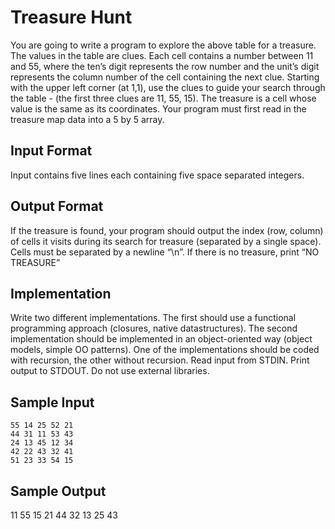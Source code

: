 # Treasure Hunt 
You are going to write a program to explore the above table for a treasure. The values in the table are clues. Each cell contains a number between 11 and 55, where the ten’s digit represents the row number and the unit’s digit represents the column number of the cell containing the next clue. Starting with the upper left corner (at 1,1), use the clues to guide your search through the table - (the first three clues are 11, 55, 15). The treasure is a cell whose value is the same as its coordinates. Your program must first read in the treasure map data into a 5 by 5 array.

## Input Format 
Input contains five lines each containing five space separated integers. 

## Output Format 
If the treasure is found, your program should output the index (row, column) of cells it visits during its search for treasure (separated by a single space). Cells must be separated by a newline “\n”. If there is no treasure, print “NO TREASURE”

## Implementation
Write two different implementations. The first should use a functional programming approach (closures, native datastructures). The second implementation should be implemented in an object-oriented way (object models, simple OO patterns). One of the implementations should be coded with recursion, the other without recursion. Read input from STDIN. Print output to STDOUT. Do not use external libraries.

## Sample Input 
    55 14 25 52 21
    44 31 11 53 43
    24 13 45 12 34
    42 22 43 32 41
    51 23 33 54 15

## Sample Output 
11 55 15 21 44 32 13 25 43 
